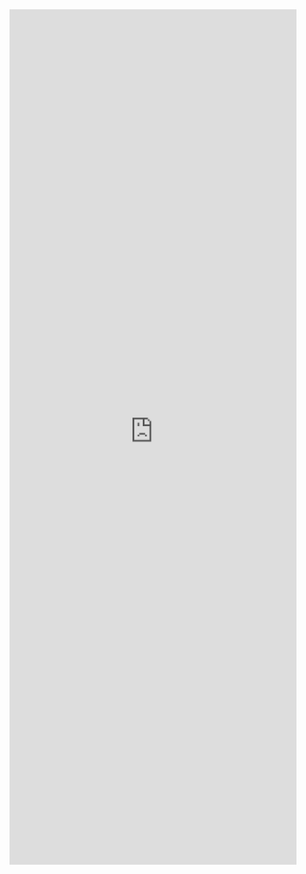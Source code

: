 <iframe 
    title='DetailsList Example'
    src='https://fabricweb.z5.web.core.windows.net/pr-deploy-site/refs/pull/9333/merge/fabric-website-resources/dist/index.html#/examples/detailslist?docsExample=true'
    frameborder='no'
    height='1500'
    style='width: 100%;'
>